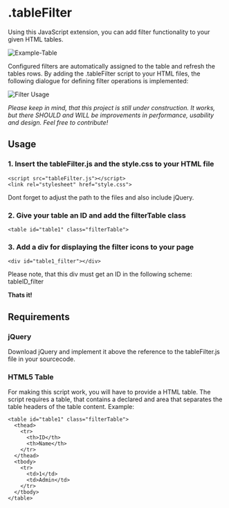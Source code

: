 # .tableFilter
Using this JavaScript extension, you can add filter functionality to your given HTML tables.

![Example-Table](http://lon.gr/blog/wp-content/uploads/2015/12/Img1-e1450903372132.png)

Configured filters are automatically assigned to the table and refresh the tables rows.
By adding the .tableFilter script to your HTML files, the following dialogue for defining filter operations is implemented:

![Filter Usage](http://lon.gr/blog/wp-content/uploads/2015/12/Img2.png)

*Please keep in mind, that this project is still under construction. It works, but there SHOULD and WILL be improvements in performance, usability and design. Feel free to contribute!*

## Usage
### 1. Insert the tableFilter.js and the style.css to your HTML file
```
<script src="tableFilter.js"></script>
<link rel="stylesheet" href="style.css">
```
Dont forget to adjust the path to the files and also include jQuery.

### 2. Give your table an ID and add the filterTable class
```
<table id="table1" class="filterTable">
```

### 3. Add a div for displaying the filter icons to your page
```
<div id="table1_filter"></div>
```
Please note, that this div must get an ID in the following scheme: tableID_filter

**Thats it!**


## Requirements

### jQuery
Download jQuery and implement it above the reference to the tableFilter.js file in your sourcecode.

### HTML5 Table
For making this script work, you will have to provide a HTML table. The script requires a table, that contains a declared <thead> and <tbody> area that separates the table headers of the table content.
Example:
```
<table id="table1" class="filterTable">
  <thead>
    <tr>
      <th>ID</th>
      <th>Name</th>
    </tr>
  </thead>
  <tbody>
    <tr>
      <td>1</td>
      <td>Admin</td>
    </tr>
  </tbody>
</table>
```
